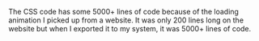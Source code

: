 The CSS code has some 5000+ lines of code because of the loading animation I picked up from a website. It was only 200 lines long on the website but when I exported it to my system, it was 5000+ lines of code.
